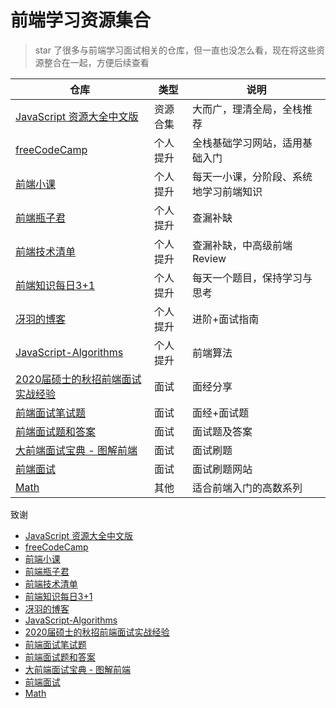 # 前端学习资源集合

> star 了很多与前端学习面试相关的仓库，但一直也没怎么看，现在将这些资源整合在一起，方便后续查看

| 仓库                                                                                        | 类型     | 说明                                   |
| ------------------------------------------------------------------------------------------- | -------- | -------------------------------------- |
| [JavaScript 资源大全中文版](https://github.com/jobbole/awesome-javascript-cn)               | 资源合集 | 大而广，理清全局，全栈推荐             |
| [freeCodeCamp](https://chinese.freecodecamp.org/learn/)                                     | 个人提升 | 全栈基础学习网站，适用基础入门         |
| [前端小课](https://github.com/lefex/FE)                                                     | 个人提升 | 每天一小课，分阶段、系统地学习前端知识 |
| [前端瓶子君](https://github.com/sisterAn/blog)                                              | 个人提升 | 查漏补缺                               |
| [前端技术清单](https://github.com/alienzhou/frontend-tech-list)                             | 个人提升 | 查漏补缺，中高级前端Review             |
| [前端知识每日3+1](https://github.com/haizlin/fe-interview)                                  | 个人提升 | 每天一个题目，保持学习与思考           |
| [冴羽的博客](https://github.com/mqyqingfeng/Blog)                                           | 个人提升 | 进阶+面试指南                          |
| [JavaScript-Algorithms](https://github.com/sisterAn/JavaScript-Algorithms)                  | 个人提升 | 前端算法                               |
| [2020届硕士的秋招前端面试实战经验](https://github.com/zhenzhencai/FontEndInterview)         | 面试     | 面经分享                               |
| [前端面试笔试题](https://github.com/paddingme/Front-end-Web-Development-Interview-Question) | 面试     | 面经+面试题                            |
| [前端面试题和答案](https://github.com/qiu-deqing/FE-interview)                              | 面试     | 面试题及答案                           |
| [大前端面试宝典 - 图解前端](https://github.com/azl397985856/fe-interview)                   | 面试     | 面试刷题                               |
| [前端面试](https://bigfrontend.dev/zh/problem)                                              | 面试     | 面试刷题网站                           |
| [Math](https://github.com/easy-math/Math)                                                   | 其他     | 适合前端入门的高数系列                 |

致谢

- [JavaScript 资源大全中文版](https://github.com/jobbole/awesome-javascript-cn)
- [freeCodeCamp](https://chinese.freecodecamp.org/learn/)
- [前端小课](https://github.com/lefex/FE)
- [前端瓶子君](https://github.com/sisterAn/blog)
- [前端技术清单](https://github.com/alienzhou/frontend-tech-list)
- [前端知识每日3+1](https://github.com/haizlin/fe-interview)
- [冴羽的博客](https://github.com/mqyqingfeng/Blog)
- [JavaScript-Algorithms](https://github.com/sisterAn/JavaScript-Algorithms)
- [2020届硕士的秋招前端面试实战经验](https://github.com/zhenzhencai/FontEndInterview)
- [前端面试笔试题](https://github.com/paddingme/Front-end-Web-Development-Interview-Question)
- [前端面试题和答案](https://github.com/qiu-deqing/FE-interview)
- [大前端面试宝典 - 图解前端](https://github.com/azl397985856/fe-interview)
- [前端面试](https://bigfrontend.dev/zh/problem)
- [Math](https://github.com/easy-math/Math)
